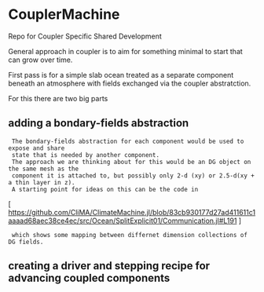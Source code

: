 # CouplerMachine
Repo for Coupler Specific Shared Development

General approach in coupler is to aim for something minimal to start that can grow over time.

First pass is for a simple slab ocean treated as a separate component beneath an atmosphere with
fields exchanged via the coupler abstratction. 

For this there are two big parts

## adding a bondary-fields abstraction

     The bondary-fields abstraction for each component would be used to expose and share
     state that is needed by another component. 
     The approach we are thinking about for this would be an DG object on the same mesh as the 
     component it is attached to, but possibly only 2-d (xy) or 2.5-d(xy + a thin layer in z).
     A starting point for ideas on this can be the code in 
     
 [ https://github.com/CliMA/ClimateMachine.jl/blob/83cb930177d27ad411611c1aaaad68aec38ce4ec/src/Ocean/SplitExplicit01/Communication.jl#L191 ]
        
     which shows some mapping between differnet dimension collections of DG fields.
       
     
## creating a driver and stepping recipe for advancing coupled components
 
